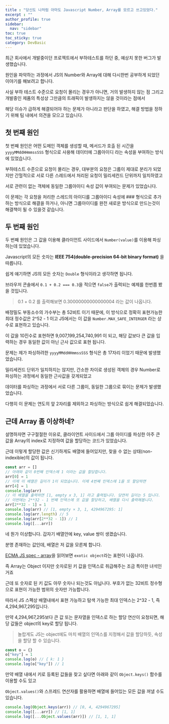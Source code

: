 ```yaml
---
title : "당신도 나처럼 아마도 Javascript Number, Array를 모르고 쓰고있었다."
excerpt : ""
author_profile: true
sidebar:
  nav: "sidebar"
toc: true
toc_sticky: true
category: DevBasic
---
```

  
최근 회사에서 개발중이던 프로젝트에서 부하테스트를 하던 중, 예상치 못한 버그가 발생했습니다. 

원인을 파악하는 과정에서 JS의 Number와 Array에 대해 다시한번 공부하게 되었던 이야기를 해보려고 합니다. 

사실 부하 테스트 수준으로 요청이 몰리는 경우가 아니면, 거의 발생하지 않는 점 그리고 개발중인 제품의 특성상 그만큼의 트래픽이 발생하지는 않을 것이라는 점에서  

해당 이슈가 급하게 해결되어야 하는 문제가 아니라고 판단을 하였고, 해결 방법을 정하기 위해 팀 내에서 의견을 모으고 있습니다.  
  
## 첫 번째 원인

첫 번째 원인은 어떤 도메인 객체를 생성할 때, 메서드가 호출 된 시간을 `yyyyMMddHHmmssSSS` 형식으로 사용해 데이터에 그룹아이디 라는 속성을 부여하는 방식에 있었습니다.

부하테스트 수준으로 요청이 몰리는 경우, 대부분의 요청은 그룹이 제대로 분리가 되었지만 간헐적으로 서로 다른 스레드에서 처리된 요청이 밀리세컨드 단위까지 일치하였고   

서로 관련이 없는 객체에 동일한 그룹아이디 속성 값이 부여되는 문제가 있었습니다.  

이 문제는 각 요청을 처리한 스레드의 아이디를 그룹아이디 속성에 \#\#\# 형식으로 추가하는 방식으로 해결을 하거나, 아니면 그룹아이디를 완전 새로운 방식으로 만드는것이 해결책이 될 수 있을것 같습니다.    
  
  
## 두 번째 원인

두 번째 원인은 그 값을 이용해 클라이언트 사이드에서 `Number(value)`를 이용해 파싱하는데 있었습니다.

Javascript의 모든 숫자는 **IEEE 754(double-precision 64-bit binary format)** 을 따릅니다.  

쉽게 얘기하면 JS의 모든 숫자는 `Double` 형식이라고 생각하면 됩니다.  

브라우저 콘솔에서 `0.1 + 0.2 === 0.3`을 적으면 `false`가 출력되는 예제를 한번쯤 봤을 것입니다.  

> 0.1 + 0.2 를 출력해보면 0.30000000000000004 라는 값이 나옵니다.  
  
배정밀도 부동소수의 가수부는 총 52비트 이기 때문에, 이 방식으로 정확히 표현가능한 최대 정수값은 2^52 - 1 이고 JS에서는 이 값을 `Number.MAX_SAFE_INTERGER` 라는 상수로 표현하고 있습니다.  
  
이 값을 10진수로 표현하면 9,007,199,254,740,991 이 되고, 해당 값보다 큰 값을 입력하는 경우 동일한 값이 아닌 근사 값으로 표현 됩니다.  

문제는 제가 파싱하려한 `yyyyMMddHHmmssSSS` 형식은 총 17자리 이었기 때문에 발생했었습니다.  

밀리세컨드 단위가 일치하지는 않지만, 간소한 차이로 생성된 객체의 경우 Number로 파싱하는 과정에서 동일한 근사값을 갖게되었고  

데이터를 파싱하는 과정에서 서로 다른 그룹이, 동일한 그룹으로 묶이는 문제가 발생했었습니다.  

다행히 이 문제는 연도의 앞 2자리를 제외하고 파싱하는 방식으로 쉽게 해결되었습니다.   


## 근데 Array 좀 이상하네?

설명하자면 구구절절한 이유로, 클라이언트 사이드에서 그룹 아이디를 파싱한 아주 큰 값을 Array의 index로 지정하여 값을 할당하는 코드가 있었습니다.  

근데 이렇게 할당한 값은 신기하게도 배열에 들어있지만, 찾을 수 없는 상태(non-indexible)의 값이 됩니다.  

```js
const arr = []
// 아래와 같이 0번째 인덱스에 1 이라는 값을 할당합니다.
arr[0] = 1
// 이제 이 배열은 길이가 1이 되었습니다. 이제 4번째 인덱스에 1을 또 할당하면
arr[4] = 1
console.log(arr)
// 이 배열을 출력하면 [1, empty x 3, 1] 라고 출력됩니다. 당연히 길이는 5 입니다. 
// 이번에는 2**32 - 1 번째 인덱스에 또 값을 할당하고, 배열을 다시 출력해봅니다.
arr[2**32 - 1] = 1
console.log(arr) // [1, empty × 3, 1, 4294967295: 1]
console.log(arr.length) // 5
console.log(arr[2**32 - 1]) // 1
console.log([...arr])
```

네 뭔가 이상합니다. 갑자기 배열안에 key, value 쌍이 생겼습니다. 

분명 존재하는 값인데, 배열은 저 값을 모른체 합니다.  

[ECMA JS spec - array](https://262.ecma-international.org/12.0/#sec-array)을 읽어보면 `exotic object`라는 표현이 나옵니다.  
 
즉 Array는 Object 이지만 숫자로된 키 값을 인덱스로 취급해주는 조금 특이한 녀석인거죠  

근데 또 숫자로 된 키 값도 아무 숫자나 되는것도 아닙니다. 부호가 없는 32비트 정수형으로 표현이 가능한 범위의 숫자만 가능합니다.  

따라서 JS 스펙상 배열내에서 표현 가능하고 탐색 가능한 최대 인덱스는 2^32 - 1, 즉 4,294,967,295입니다.  

만약 4,294,967,295보다 큰 값 또는 문자열을 인덱스로 하는 할당 연산이 요청되면, 해당 값들은 object의 key로 할당 됩니다.  

> 놀랍게도 JS는 object에도 마치 배열의 인덱스를 지정해서 값을 할당하듯, 속성을 할당 할 수 있습니다.  

```js
const o = {}
o["key"] = 1
console.log(o) // { k: 1 }
console.log(o["key"]) // 1
```

만약 배열 내에서 키로 등록된 값들을 찾고 싶다면 아래와 같이 `Object.keys()` 함수를 이용할 수도 있고   

`Object.values()`와 스프레드 연산자를 활용하면 배열에 들어있는 모든 값을 꺼낼 수도 있습니다.  

```js
console.log(Object.keys(arr)) // [0, 4, 4294967295]
console.log([...arr]) // [1, 1]
console.log([...Object.values(arr)]) // [1, 1, 1]
```








